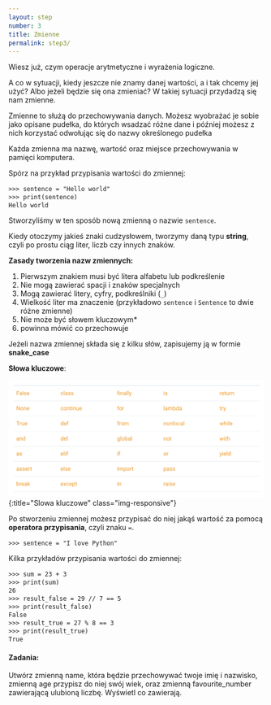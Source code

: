 ```yaml
---
layout: step
number: 3
title: Zmienne
permalink: step3/
---
```


Wiesz już, czym operacje arytmetyczne i wyrażenia logiczne.

A co w sytuacji, kiedy jeszcze nie znamy danej wartości, a i tak chcemy jej użyć? Albo jeżeli będzie się ona zmieniać? W takiej sytuacji przydadzą się nam zmienne.

Zmienne to służą do przechowywania danych. Możesz wyobrażać je sobie jako opisane pudełka, do których wsadzać różne dane i później możesz z nich korzystać odwołując się do nazwy określonego pudełka

Każda zmienna ma nazwę, wartość oraz miejsce przechowywania w pamięci komputera.

Spórz na przykład przypisania wartości do zmiennej:

```
>>> sentence = "Hello world"
>>> print(sentence)
Hello world
```

Stworzyliśmy w ten sposób nową zmienną o nazwie `sentence`.

Kiedy otoczymy jakieś znaki cudzysłowem, tworzymy daną typu **string**, czyli po prostu ciąg liter, liczb czy innych znaków.


**Zasady tworzenia nazw zmiennych:**

1. Pierwszym znakiem musi być litera alfabetu lub podkreślenie
2. Nie mogą zawierać spacji i znaków specjalnych
3. Mogą zawierać litery, cyfry, podkreślniki (`_`)
4. Wielkość liter ma znaczenie (przykładowo `sentence` i `Sentence` to dwie różne zmienne)
5. Nie może być słowem kluczowym* 
6. powinna mówić co przechowuje

Jeżeli nazwa zmiennej składa się z kilku słów, zapisujemy ją w formie **snake_case**

**Słowa kluczowe**:

![Slowa klucze](../assets/step-3a.png){:title="Slowa kluczowe" class="img-responsive"}



Po stworzeniu zmiennej możesz przypisać do niej jakąś wartość za pomocą **operatora przypisania**, czyli znaku `=`.

```
>>> sentence = "I love Python"
```

Kilka przykładów przypisania wartości do zmiennej:

```
>>> sum = 23 + 3
>>> print(sum)
26
>>> result_false = 29 // 7 == 5
>>> print(result_false)
False
>>> result_true = 27 % 8 == 3
>>> print(result_true)
True
```

#### Zadania:
Utwórz zmienną name, która będzie przechowywać twoje imię i nazwisko, zmienną age przypisz do niej swój wiek, oraz zmienną favourite_number zawierającą ulubioną liczbę. Wyświetl co zawierają.





